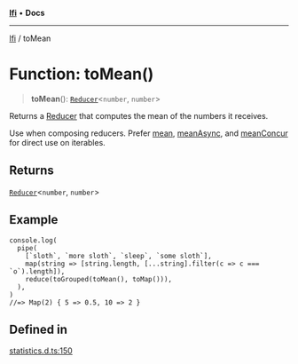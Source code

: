 [**lfi**](../readme.md) • **Docs**

---

[lfi](../globals.md) / toMean

# Function: toMean()

> **toMean**(): [`Reducer`](../type-aliases/Reducer.md)\<`number`, `number`\>

Returns a [Reducer](../type-aliases/Reducer.md) that computes the mean of the
numbers it receives.

Use when composing reducers. Prefer [mean](mean.md), [meanAsync](meanAsync.md),
and [meanConcur](meanConcur.md) for direct use on iterables.

## Returns

[`Reducer`](../type-aliases/Reducer.md)\<`number`, `number`\>

## Example

```
console.log(
  pipe(
    [`sloth`, `more sloth`, `sleep`, `some sloth`],
    map(string => [string.length, [...string].filter(c => c === `o`).length]),
    reduce(toGrouped(toMean(), toMap())),
  ),
)
//=> Map(2) { 5 => 0.5, 10 => 2 }
```

## Defined in

[statistics.d.ts:150](https://github.com/TomerAberbach/lfi/blob/c9ef1bf4d1040d7f49c52b70b358c019e55f524d/src/operations/statistics.d.ts#L150)
